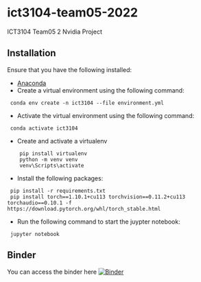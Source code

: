 # ict3104-team05-2022
ICT3104 Team05 2
Nvidia Project

## Installation
Ensure that you have the following installed:
- [Anaconda](https://www.anaconda.com/products/distribution)
- Create a virtual environment using the following command:
```
 conda env create -n ict3104 --file environment.yml
```
- Activate the virtual environment using the following command:
```
 conda activate ict3104
```
- Create and activate a virtualenv
```
    pip install virtualenv
    python -m venv venv
    venv\Scripts\activate
```
- Install the following packages:
```
 pip install -r requirements.txt
 pip install torch==1.10.1+cu113 torchvision==0.11.2+cu113 torchaudio==0.10.1 -f https://download.pytorch.org/whl/torch_stable.html
```
- Run the following command to start the juypter notebook:
```
 jupyter notebook
```

## Binder
You can access the binder here
[![Binder](https://mybinder.org/badge_logo.svg)](https://mybinder.org/v2/gh/ict3104-team05-2022/ict3104-team05-2022/dev)
